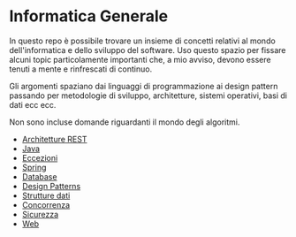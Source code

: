 # Informatica Generale
In questo repo è possibile trovare un insieme di concetti relativi al mondo dell'informatica e dello sviluppo del software. 
Uso questo spazio per fissare alcuni topic particolamente importanti che, a mio avviso, 
devono essere tenuti a mente e rinfrescati di continuo.

Gli argomenti spaziano dai linguaggi di programmazione ai design pattern passando per metodologie di sviluppo,
architetture, sistemi operativi, basi di dati ecc ecc.

Non sono incluse domande riguardanti il mondo degli algoritmi.

* [Architetture REST](https://github.com/Ema-jar/generalCSQuestions/blob/master/rest.md)
* [Java](https://github.com/Ema-jar/generalCSQuestions/blob/master/java.md)
* [Eccezioni](https://github.com/Ema-jar/generalCSQuestions/blob/master/exceptions.md)
* [Spring](https://github.com/Ema-jar/generalCSQuestions/blob/master/spring.md)
* [Database](https://github.com/Ema-jar/generalCSQuestions/blob/master/database.md)
* [Design Patterns](https://github.com/Ema-jar/generalCSQuestions/blob/master/design-patterns.md)
* [Strutture dati](https://github.com/Ema-jar/generalCSQuestions/blob/master/data-structures.md)
* [Concorrenza](https://github.com/Ema-jar/generalCSQuestions/blob/master/concurrency.md)
* [Sicurezza](https://github.com/Ema-jar/generalCSQuestions/blob/master/security.md)
* [Web](https://github.com/Ema-jar/generalCSQuestions/blob/master/web.md)